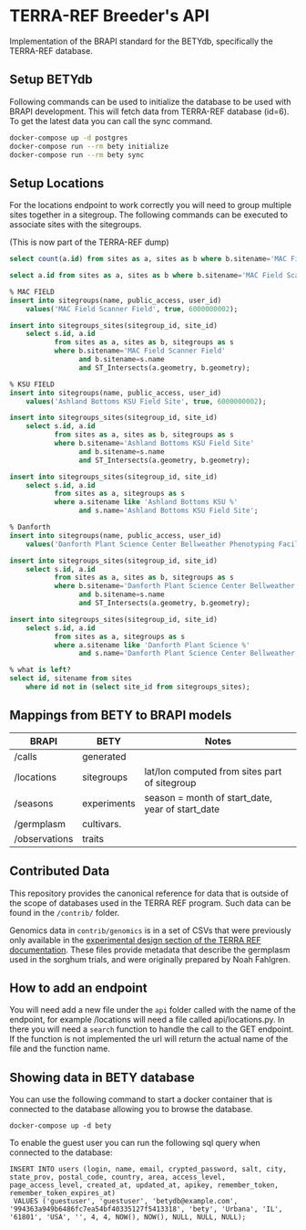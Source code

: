 # TERRA-REF Breeder's API

Implementation of the BRAPI standard for the BETYdb, specifically the
TERRA-REF database.

## Setup BETYdb

Following commands can be used to initialize the database to be used 
with BRAPI development. This will fetch data from TERRA-REF database
(id=6). To get the latest data you can call the sync command.

```bash
docker-compose up -d postgres
docker-compose run --rm bety initialize
docker-compose run --rm bety sync
```

## Setup Locations

For the locations endpoint to work correctly you will need to group
multiple sites together in a sitegroup. The following commands can
be executed to associate sites with the sitegroups.

(This is now part of the TERRA-REF dump)

```sql
select count(a.id) from sites as a, sites as b where b.sitename='MAC Field Scanner Field' and ST_Intersects(a.geometry, b.geometry);

select a.id from sites as a, sites as b where b.sitename='MAC Field Scanner Field' and ST_Intersects(a.geometry, b.geometry);

% MAC FIELD
insert into sitegroups(name, public_access, user_id) 
    values('MAC Field Scanner Field', true, 6000000002);

insert into sitegroups_sites(sitegroup_id, site_id)
    select s.id, a.id 
           from sites as a, sites as b, sitegroups as s
           where b.sitename='MAC Field Scanner Field'
                 and b.sitename=s.name 
                 and ST_Intersects(a.geometry, b.geometry);

% KSU FIELD
insert into sitegroups(name, public_access, user_id)
    values('Ashland Bottoms KSU Field Site', true, 6000000002);

insert into sitegroups_sites(sitegroup_id, site_id) 
    select s.id, a.id 
           from sites as a, sites as b, sitegroups as s
           where b.sitename='Ashland Bottoms KSU Field Site' 
                 and b.sitename=s.name 
                 and ST_Intersects(a.geometry, b.geometry);

insert into sitegroups_sites(sitegroup_id, site_id) 
    select s.id, a.id 
           from sites as a, sitegroups as s
           where a.sitename like 'Ashland Bottoms KSU %'
                 and s.name='Ashland Bottoms KSU Field Site';

% Danforth
insert into sitegroups(name, public_access, user_id)
    values('Danforth Plant Science Center Bellweather Phenotyping Facility', true, 6000000002);

insert into sitegroups_sites(sitegroup_id, site_id)
    select s.id, a.id 
           from sites as a, sites as b, sitegroups as s
           where b.sitename='Danforth Plant Science Center Bellweather Phenotyping Facility'
                 and b.sitename=s.name 
                 and ST_Intersects(a.geometry, b.geometry);

insert into sitegroups_sites(sitegroup_id, site_id) 
    select s.id, a.id 
           from sites as a, sitegroups as s
           where a.sitename like 'Danforth Plant Science %'
                 and s.name='Danforth Plant Science Center Bellweather Phenotyping Facility'; 

% what is left?
select id, sitename from sites 
    where id not in (select site_id from sitegroups_sites);
```

## Mappings from BETY to BRAPI models

| BRAPI      | BETY        | Notes |
|------------|-------------|-------|
| /calls     | generated   |       |
| /locations | sitegroups  | lat/lon computed from sites part of sitegroup |
| /seasons   | experiments | season = month of start_date, year of start_date |
| /germplasm  | cultivars.  |       | 
| /observations | traits | |

## Contributed Data

This repository provides the canonical reference for data that is
outside of the scope of databases used in the TERRA REF program. Such
data can be found in the `/contrib/` folder. 

Genomics data in `contrib/genomics` is in a set of CSVs that were
previously only available in the [experimental design section of the
TERRA REF documentation](https://docs.terraref.org/scientific-objectives-and-experimental-design/experimental-design). These files provide metadata that describe the germplasm used in the sorghum trials, and were originally prepared by Noah Fahlgren. 

## How to add an endpoint

You will need add a new file under the `api` folder called with the
name of the endpoint, for example /locations will need a file called
api/locations.py. In there you will need a `search` function to
handle the call to the GET endpoint. If the function is not
implemented the url will return the actual name of the file and the
function name.

## Showing data in BETY database

You can use the following command to start a docker container that is connected to the database
allowing you to browse the database.

```
docker-compose up -d bety
```

To enable the guest user you can run the following sql query when
connected to the database:

```
INSERT INTO users (login, name, email, crypted_password, salt, city, state_prov, postal_code, country, area, access_level, page_access_level, created_at, updated_at, apikey, remember_token, remember_token_expires_at)
 VALUES ('guestuser', 'guestuser', 'betydb@example.com', '994363a949b6486fc7ea54bf40335127f5413318', 'bety', 'Urbana', 'IL', '61801', 'USA', '', 4, 4, NOW(), NOW(), NULL, NULL, NULL);
```
